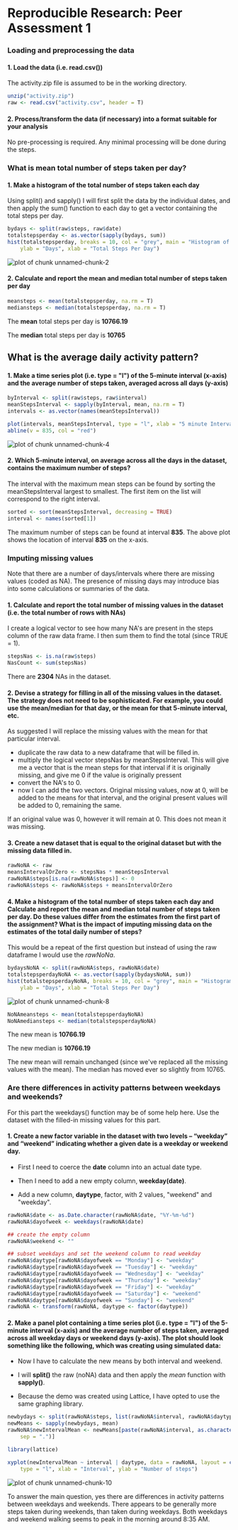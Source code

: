 # Reproducible Research: Peer Assessment 1

### Loading and preprocessing the data

#### 1. Load the data (i.e. read.csv())

The activity.zip file is assumed to be in the working directory.


```r
unzip("activity.zip")
raw <- read.csv("activity.csv", header = T)
```


#### 2. Process/transform the data (if necessary) into a format suitable for your analysis

No pre-processing is required. Any minimal processing will be done during the steps.

### What is mean total number of steps taken per day?

#### 1. Make a histogram of the total number of steps taken each day

Using split() and sapply() I will first split the data by the individual dates, and then apply the sum() function to each day to get a vector containing the total steps per day.


```r
bydays <- split(raw$steps, raw$date)
totalstepsperday <- as.vector(sapply(bydays, sum))
hist(totalstepsperday, breaks = 10, col = "grey", main = "Histogram of Total Steps Per Day", 
    ylab = "Days", xlab = "Total Steps Per Day")
```

![plot of chunk unnamed-chunk-2](figure/unnamed-chunk-2.png) 


#### 2. Calculate and report the mean and median total number of steps taken per day


```r
meansteps <- mean(totalstepsperday, na.rm = T)
mediansteps <- median(totalstepsperday, na.rm = T)
```


The **mean** total steps per day is **10766.19**

The **median** total steps per day is **10765**

## What is the average daily activity pattern?

#### 1. Make a time series plot (i.e. type = "l") of the 5-minute interval (x-axis) and the average number of steps taken, averaged across all days (y-axis)


```r
byInterval <- split(raw$steps, raw$interval)
meanStepsInterval <- sapply(byInterval, mean, na.rm = T)
intervals <- as.vector(names(meanStepsInterval))

plot(intervals, meanStepsInterval, type = "l", xlab = "5 minute Interval", ylab = "Mean Steps")
abline(v = 835, col = "red")
```

![plot of chunk unnamed-chunk-4](figure/unnamed-chunk-4.png) 


#### 2. Which 5-minute interval, on average across all the days in the dataset, contains the maximum number of steps? ###

The interval with the maximum mean steps can be found by sorting the meanStepsInterval largest to smallest. The first item on the list will correspond to the right interval. 
  

```r
sorted <- sort(meanStepsInterval, decreasing = TRUE)
interval <- names(sorted[1])
```


The maximum number of steps can be found at interval **835**. The above plot shows the location of interval **835** on the x-axis.

### Imputing missing values

Note that there are a number of days/intervals where there are missing values (coded as NA). The presence of missing days may introduce bias into some calculations or summaries of the data.

#### 1. Calculate and report the total number of missing values in the dataset (i.e. the total number of rows with NAs)

I create a logical vector to see how many NA's are present in the steps column of the raw data frame. I then sum them to find the total (since TRUE = 1).


```r
stepsNas <- is.na(raw$steps)
NasCount <- sum(stepsNas)
```


There are **2304** NAs in the dataset.

#### 2. Devise a strategy for filling in all of the missing values in the dataset. The strategy does not need to be sophisticated. For example, you could use the mean/median for that day, or the mean for that 5-minute interval, etc.

As suggested I will replace the missing values with the mean for that particular interval.

- duplicate the raw data to a new dataframe that will be filled in.
- multiply the logical vector stepsNas by meanStepsInterval. This will give me a vector that is the mean steps for that interval if it is originally missing, and give me 0 if the value is originally pressent
- convert the NA's to 0.
- now I can add the two vectors. Original missing values, now at 0, will be added to the means for that interval, and the original present values will be added to 0, remaining the same.

If an original value was 0, however it will remain at 0. This does not mean it was missing.

#### 3. Create a new dataset that is equal to the original dataset but with the missing data filled in.


```r
rawNoNA <- raw
meansIntervalOrZero <- stepsNas * meanStepsInterval
rawNoNA$steps[is.na(rawNoNA$steps)] <- 0
rawNoNA$steps <- rawNoNA$steps + meansIntervalOrZero
```


#### 4. Make a histogram of the total number of steps taken each day and Calculate and report the mean and median total number of steps taken per day. Do these values differ from the estimates from the first part of the assignment? What is the impact of imputing missing data on the estimates of the total daily number of steps?

This would be a repeat of the first question but instead of using the raw dataframe I would use the *rawNoNa*.


```r
bydaysNoNA <- split(rawNoNA$steps, rawNoNA$date)
totalstepsperdayNoNA <- as.vector(sapply(bydaysNoNA, sum))
hist(totalstepsperdayNoNA, breaks = 10, col = "grey", main = "Histogram of Total Steps Per Day", 
    ylab = "Days", xlab = "Total Steps Per Day")
```

![plot of chunk unnamed-chunk-8](figure/unnamed-chunk-8.png) 

```r
NoNAmeansteps <- mean(totalstepsperdayNoNA)
NoNAmediansteps <- median(totalstepsperdayNoNA)
```


The new mean is **10766.19**

The new median is **10766.19**

The new mean will remain unchanged (since we've replaced all the missing values with the mean). The median has moved ever so slightly from 10765.

### Are there differences in activity patterns between weekdays and weekends?

For this part the weekdays() function may be of some help here. Use the dataset with the filled-in missing values for this part.

#### 1. Create a new factor variable in the dataset with two levels – “weekday” and “weekend” indicating whether a given date is a weekday or weekend day.

 - First I need to coerce the **date** column into an actual date type.

 - Then I need to add a new empty column, **weekday(date)**. 

 - Add a new column, **daytype**, factor, with 2 values, "weekend" and "weekday".


```r
rawNoNA$date <- as.Date.character(rawNoNA$date, "%Y-%m-%d")
rawNoNA$dayofweek <- weekdays(rawNoNA$date)

## create the empty column
rawNoNA$weekend <- ""

## subset weekdays and set the weekend column to read weekday
rawNoNA$daytype[rawNoNA$dayofweek == "Monday"] <- "weekday"
rawNoNA$daytype[rawNoNA$dayofweek == "Tuesday"] <- "weekday"
rawNoNA$daytype[rawNoNA$dayofweek == "Wednesday"] <- "weekday"
rawNoNA$daytype[rawNoNA$dayofweek == "Thursday"] <- "weekday"
rawNoNA$daytype[rawNoNA$dayofweek == "Friday"] <- "weekday"
rawNoNA$daytype[rawNoNA$dayofweek == "Saturday"] <- "weekend"
rawNoNA$daytype[rawNoNA$dayofweek == "Sunday"] <- "weekend"
rawNoNA <- transform(rawNoNA, daytype <- factor(daytype))
```


#### 2. Make a panel plot containing a time series plot (i.e. type = "l") of the 5-minute interval (x-axis) and the average number of steps taken, averaged across all weekday days or weekend days (y-axis). The plot should look something like the following, which was creating using simulated data:

 - Now I have to calculate the new means by both interval and weekend.

 - I will **split()** the raw (noNA) data and then apply the *mean* function with **sapply()**.

- Because the demo was created using Lattice, I have opted to use the same graphing library.



```r
newbydays <- split(rawNoNA$steps, list(rawNoNA$interval, rawNoNA$daytype))
newMeans <- sapply(newbydays, mean)
rawNoNA$newIntervalMean <- newMeans[paste(rawNoNA$interval, as.character(rawNoNA$daytype), 
    sep = ".")]

library(lattice)

xyplot(newIntervalMean ~ interval | daytype, data = rawNoNA, layout = c(1, 2), 
    type = "l", xlab = "Interval", ylab = "Number of steps")
```

![plot of chunk unnamed-chunk-10](figure/unnamed-chunk-10.png) 


To answer the main question, yes there are differences in activity patterns between weekdays and weekends. There appears to be generally more steps taken during weekends, than taken during weekdays. Both weekdays and weekend walking seems to peak in the morning around 8:35 AM.
